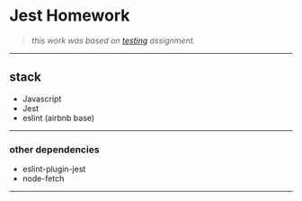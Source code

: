 # Jest Homework

> _this work was based on [testing](https://classroom.google.com/u/0/c/MTI0OTY1MzA4OTA3/a/MTk5Nzk3MDEyNDQ1/details) assignment._

---

## stack

- Javascript
- Jest
- eslint (airbnb base)

---

### other dependencies

- eslint-plugin-jest
- node-fetch

---
